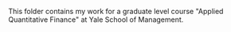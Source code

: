 This folder contains my work for a graduate level course "Applied Quantitative Finance" at Yale School of Management.
